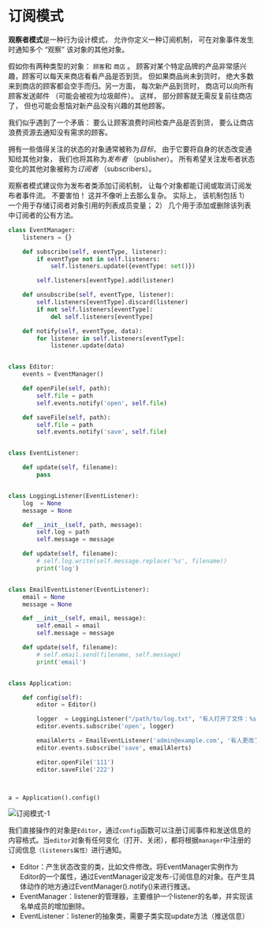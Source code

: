 # 订阅模式

**观察者模式**是一种行为设计模式， 允许你定义一种订阅机制， 可在对象事件发生时通知多个 “观察” 该对象的其他对象。

假如你有两种类型的对象：  `顾客`和 `商店` 。 顾客对某个特定品牌的产品非常感兴趣，顾客可以每天来商店看看产品是否到货。 但如果商品尚未到货时， 绝大多数来到商店的顾客都会空手而归。另一方面， 每次新产品到货时， 商店可以向所有顾客发送邮件 （可能会被视为垃圾邮件）。 这样， 部分顾客就无需反复前往商店了， 但也可能会惹恼对新产品没有兴趣的其他顾客。

我们似乎遇到了一个矛盾： 要么让顾客浪费时间检查产品是否到货， 要么让商店浪费资源去通知没有需求的顾客。

拥有一些值得关注的状态的对象通常被称为*目标*， 由于它要将自身的状态改变通知给其他对象， 我们也将其称为*发布者* （publisher）。 所有希望关注发布者状态变化的其他对象被称为*订阅者* （subscribers）。

观察者模式建议你为发布者类添加订阅机制， 让每个对象都能订阅或取消订阅发布者事件流。 不要害怕！ 这并不像听上去那么复杂。 实际上， 该机制包括 1） 一个用于存储订阅者对象引用的列表成员变量； 2） 几个用于添加或删除该列表中订阅者的公有方法。

```python
class EventManager:
    listeners = {}

    def subscribe(self, eventType, listener):
        if eventType not in self.listeners:
            self.listeners.update({eventType: set()})

        self.listeners[eventType].add(listener)

    def unsubscribe(self, eventType, listener):
        self.listeners[eventType].discard(listener)
        if not self.listeners[eventType]:
            del self.listeners[eventType]

    def notify(self, eventType, data):
        for listener in self.listeners[eventType]:
            listener.update(data)


class Editor:
    events = EventManager()

    def openFile(self, path):
        self.file = path
        self.events.notify('open', self.file)

    def saveFile(self, path):
        self.file = path
        self.events.notify('save', self.file)


class EventListener:

    def update(self, filename):
        pass


class LoggingListener(EventListener):
    log  = None
    message = None

    def __init__(self, path, message):
        self.log = path
        self.message = message

    def update(self, filename):
        # self.log.write(self.message.replace('%s', filename))
        print('log')


class EmailEventListener(EventListener):
    email = None
    message = None

    def __init__(self, email, message):
        self.email = email
        self.message = message

    def update(self, filename):
        # self.email.send(filename, self.message)
        print('email')


class Application:

    def config(self):
        editor = Editor()

        logger  = LoggingListener("/path/to/log.txt", "有人打开了文件：%s")
        editor.events.subscribe('open', logger)

        emailAlerts = EmailEventListener('admin@example.com', '有人更改了文件：%s')
        editor.events.subscribe('save', emailAlerts)

        editor.openFile('111')
        editor.saveFile('222')



a = Application().config()
```

![订阅模式-1](C:\Users\huiti\Desktop\设计模式\src\订阅模式-1.jpg)

我们直接操作的对象是`Editor`，通过`config`函数可以注册订阅事件和发送信息的内容格式。当`editor`对象有任何变化（打开、关闭），都将根据`manager`中注册的订阅信息`（listeners属性）`进行通知。

* Editor：产生状态改变的类，比如文件修改。将EventManager实例作为Editor的一个属性，通过EventManager设定发布-订阅信息的对象。在产生具体动作的地方通过EventManager().notify()来进行推送。
* EventManager：listener的管理器，主要维护一个listener的名单，并实现该名单成员的增加删除。
* EventListener：listener的抽象类，需要子类实现update方法（推送信息）